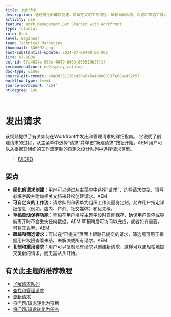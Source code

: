 ```yaml
---
title: 发出请求
description: 通过简化的请求创建、可自定义的工作流程、草稿自动保存、跟踪和筛选工具以及复制和重用请求的能力，提高Workfront中的效率。
activity: use
feature: Work Management,Get Started with Workfront
type: Tutorial
role: User
level: Beginner
team: Technical Marketing
thumbnail: 336092.png
last-substantial-update: 2024-07-09T00:00:00Z
jira: KT-8806
exl-id: 07a4824e-809e-4649-b669-865519b95f1f
recommendations: noDisplay,catalog
doc-type: video
source-git-commit: e848d231176ca58a645a4da000137e68ac492c57
workflow-type: tm+mt
source-wordcount: '254'
ht-degree: 14%

---
```


# 发出请求

该视频提供了有关如何在Workfront中发出和管理请求的详细指南。 它说明了创建请求的过程，从主菜单中选择“请求”并单击“新建请求”按钮开始。&#x200B;AEM 用户可以从根据其组织的工作流定制的自定义设计队列中选择请求类型。

>[!VIDEO](https://video.tv.adobe.com/v/336092/?quality=12&learn=on&enablevpops)

## 要点

* **简化的请求创建：**&#x200B;用户可以通过从主菜单中选择“请求”、选择请求类型、填写必填字段并附加相关文档来轻松创建请求。&#x200B;AEM
* **可自定义的工作流：**&#x200B;请求队列和表单为组织工作流量身定制，允许用户指定详细信息（例如，店内、户外、社交媒体）和优先级。
* **草稿自动保存功能：**&#x200B;草稿在用户填写主题字段时自动保存，确保用户暂停或导航离开时不会丢失任何数据。&#x200B;AEM 草稿稍后可访问以完成，或者如有需要，可将其丢弃。&#x200B;AEM
* **跟踪和筛选请求：**&#x200B;可以在“已提交”页面上跟踪已提交的请求，筛选器可用于根据用户权限查看未结、未解决或所有请求。&#x200B;AEM
* **复制和重用请求：**&#x200B;用户可以复制现有请求以创建新请求，这样可以更轻松地提交类似的请求，而无需从头开始。

## 有关此主题的推荐教程

* [了解请求队列](/help/manage-work/request-queues/understand-request-queues.md)
* [查找和管理请求](/help/manage-work/issues-requests/find-requests.md)
* [更新请求](/help/manage-work/issues-requests/update-a-request.md)
* [将问题/请求转化为项目](/help/manage-work/issues-requests/create-a-project-from-a-request.md)
* [将问题/请求转化为任务](/help/manage-work/issues-requests/convert-issues-to-other-work-items.md)
